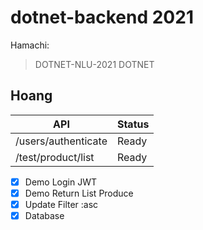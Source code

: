 # dotnet-backend 2021

Hamachi: 
> DOTNET-NLU-2021
> DOTNET
## Hoang 

| API | Status |
| ----------- | ----------- |
| /users/authenticate | Ready |
| /test/product/list | Ready | 

- [x] Demo Login JWT
- [x] Demo Return List Produce
- [x] Update Filter :asc
- [x] Database
